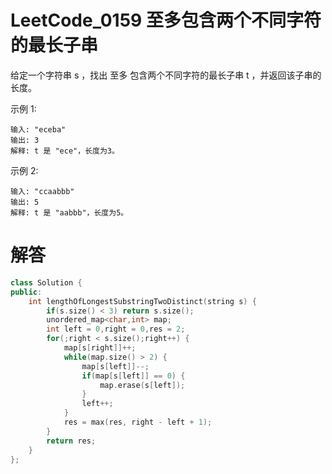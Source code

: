 # LeetCode_0159 至多包含两个不同字符的最长子串

给定一个字符串 s ，找出 至多 包含两个不同字符的最长子串 t ，并返回该子串的长度。

示例 1:
```
输入: "eceba"
输出: 3
解释: t 是 "ece"，长度为3。
```
示例 2:
```
输入: "ccaabbb"
输出: 5
解释: t 是 "aabbb"，长度为5。
```

# 解答

```C++
class Solution {
public:
    int lengthOfLongestSubstringTwoDistinct(string s) {
        if(s.size() < 3) return s.size();
        unordered_map<char,int> map;
        int left = 0,right = 0,res = 2;
        for(;right < s.size();right++) {
            map[s[right]]++;
            while(map.size() > 2) {
                map[s[left]]--;
                if(map[s[left]] == 0) {
                    map.erase(s[left]);
                }
                left++;
            }
            res = max(res, right - left + 1);
        }
        return res;
    }
};
```